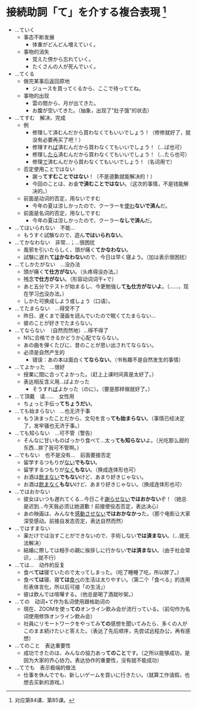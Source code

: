 # 接続助詞「て」を介する複合表現 [^title]

- ...ていく
  - 事态不断发展
    - 体重がどんどん増えていく。
  - 事物的消失
    - 覚えた傍から忘れていく。
    - たくさんの人が死んでいく。
- ...てくる
  - 做完某事后返回原地
    - ジュースを買ってくるから、ここで待っててね。
  - 事物的出现
    - 雲の間から、月が出てきた。
    - お腹が空いてきた。（抽象，出现了"肚子饿"的状态）
- ...てすむ　解决、完成
  - 例
    - 修理して済むんだから買わなくてもいいでしょう！（修修就好了，就没有必要再买了吧！）
    - 修理すれ<u>ば</u>済むんだから買わなくてもいいでしょう！（...ば也可）
    - 修理し<u>たら</u>済むんだから買わなくてもいいでしょう！（...たら也可）
    - 修理<u>で</u>済むんだから買わなくてもいいでしょう！（名词用で）
  - 否定使用ことではない
    - 謝っ**てすむことではない**！（不是道歉就能解决的！）
    - 今回のことは、お金**で済むことではない**。（这次的事情，不是钱能解决的。）
  - 前面是动词的否定，用ないですむ
    - 今年の夏は涼しかったので、クーラーを<u>使わ</u>**ないで済ん**だ。
  - 前面是名词的否定，用なしですむ
    - 今年の夏は涼しかったので、クーラー**なしで済ん**だ。
- ...てはいられない　不能...
  - もうすぐ試験なので、遊ん**ではいられない**。
- ...てかなわない　非常...；...很困扰
  - 風邪を引いたらしく、頭が痛く**てかなわない**。
  - 試験に遅れ**て<u>は</u>かなわない**ので、今日は早く寝よう。（加は表示很困扰）
- ...てしかたがない　...没办法
  - 頭が痛く**て仕方がない**。（头疼得没办法。）
  - 残念**で仕方がない**。（形容动词词干+で）
  - あと五分でテストが始まるし、今更勉強し**て<u>も</u>仕方がないよ**。（......，现在学习<u>也</u>没办法。）
  - しかた可换成しよう或しょう（口语）。
- ...てたまらない　...得受不了
  - 昨日、遅くまで漫画を読んでいたので眠くてたまらない...
  - 彼のことが好きでたまらない。
- ...てならない　（自然而然地）...得不得了
  - N1に合格できるかどうか心配でならない。
  - あの曲を弾くたびに、昔のことが思い出されてならない。
  - 必须是自然产生的
    - 错误：あの本は面白く**てならない**。（书有趣不是自然发生的事情）
- ...てよかった　...很好
  - 授業に間に合ってよかった。（赶上上课时间真是太好了。）
  - 表达相反含义用...ばよかった
    - そうすれ<u>ば</u>よかった（のに）。（要是那样做就好了。）
- ...て頂戴　请......　女性用
  - ちょっと手伝っ**てちょうだい**。
- ...ても始まらない　...也无济于事
  - もう決まったことだから、文句を言っ**ても始まらない**。（事情已经决定了，发牢骚也无济于事。）
- ...ても知らない　...可不管（警告）
  - そんなに甘いものばっかり食べて...太っ**ても知らない**よ。（光吃那么甜的东西...胖了我可不管啊。）
- ...でもない　也不是没有...　前面要接否定 <a name="demonai"></a>
  - 留学するつもりが<u>ない</u>**でもない**。
  - 留学するつもりが<u>なく</u>**もない**。（换成连体形也可）
  - お酒は<u>飲まない</u>**でもない**けど、あまり好きじゃない。
  - お酒は<u>飲まなく</u>**もない**けど、あまり好きじゃない。（换成连体形也可）
- ...ではおかない
  - 彼女はいつも遅れてくる...今日こそ<u>謝らせない</u>**ではおかない**ぞ！（她总是迟到...今天我必须让她道歉！前接使役态否定，表达决心）
  - あの映画は、みんなを<u>感動させない</u>**ではおかなかっ**た。（那个电影让大家深受感动。前接自发态否定，表达自然而然）
- ...ではすまない　
  - 薬だけでは治すことができないので、手術しない**では済まない**。（...就无法解决）
  - 結婚に際しては相手の親に挨拶しに行かない**では済まない**。（由于社会常识，...就不行）
- ...ては...　动作的反复
  - 食べ**ては**寝ていたので太ってしまった。（吃了睡睡了吃，所以胖了。）
  - 食べ**ては**寝、寝**ては**<u>食べ</u>の生活は太りやすい。（第二个「食べる」的连用形表体言化，所以后可接「の生活」）
  - 彼は飲んでは喧嘩する。（他总是喝了酒就吵架。）
- ...ての　动词+て作为名词使用跟格助词の
  - 現在、ZOOMを使っ**ての**オンライン飲み会が流行っている。（前句作为名词使用修饰オンライン飲み会）
  - 社員にリモートワークをやってみ**ての**感想を聞いてみたら、多くの人がこのまま続けたいと答えた。（表达了先后顺序，先尝试远程办公，再有感想）
- ...てのこと　表达重要性
  - 成功できたのは、みんなの協力あっ**てのこと**です。（之所以能够成功，是因为大家的齐心协力。表达协作的重要性，没有就不能成功）
- ...てでも　表示极端的做法
  - 仕事を休んででも、新しいゲームを買いに行きたい。（就算工作请假，也想去买新的游戏。）

[^title]: 对应第84课、第85课。
